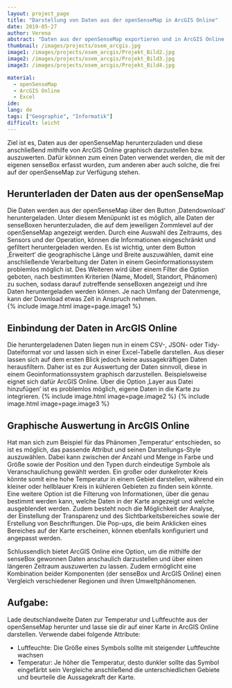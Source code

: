 ```yaml
---
layout: project_page
title: "Darstellung von Daten aus der openSenseMap in ArcGIS Online"
date: 2019-05-27
author: Verena
abstract: "Daten aus der openSenseMap exportieren und in ArcGIS Online darstellen"
thumbnail: /images/projects/osem_arcgis.jpg
image1: /images/projects/osem_arcgis/Projekt_Bild2.jpg
image2: /images/projects/osem_arcgis/Projekt_Bild3.jpg
image3: /images/projects/osem_arcgis/Projekt_Bild4.jpg

material:
  - openSenseMap
  - ArcGIS Online
  - Excel
ide:     
lang: de
tags: ["Geographie", "Informatik"]
difficult: leicht
---
```

Ziel ist es, Daten aus der openSenseMap herunterzuladen und diese anschließend mithilfe von ArcGIS Online graphisch darzustellen bzw. auszuwerten. Dafür können zum einen Daten verwendet werden, die mit der eigenen senseBox erfasst wurden, zum anderen aber auch solche, die frei auf der openSenseMap zur Verfügung stehen.

## Herunterladen der Daten aus der openSenseMap
Die Daten werden aus der openSenseMap über den Button ‚Datendownload‘ heruntergeladen. Unter diesem Menüpunkt ist es möglich, alle Daten der senseBoxen herunterzuladen, die auf dem jeweiligen Zommlevel auf der openSenseMap angezeigt werden. Durch eine Auswahl des Zeitraums, des Sensors und der Operation, können die Informationen eingeschränkt und gefiltert heruntergeladen werden. Es ist wichtig, unter dem Button ‚Erweitert‘ die geographische Länge und Breite auszuwählen, damit eine anschließende Verarbeitung der Daten in einem Geoinformationssystem problemlos möglich ist.  Des Weiteren wird über einem Filter die Option geboten, nach bestimmten Kriterien (Name, Modell, Standort, Phänomen) zu suchen, sodass darauf zutreffende senseBoxen angezeigt und ihre Daten heruntergeladen werden können. Je nach Umfang der Datenmenge, kann der Download etwas Zeit in Anspruch nehmen.  
{% include image.html image=page.image1 %}

## Einbindung der Daten in ArcGIS Online
Die heruntergeladenen Daten liegen nun in einem CSV-, JSON- oder Tidy- Dateiformat vor und lassen sich in einer Excel-Tabelle darstellen. Aus dieser lassen sich auf dem ersten Blick jedoch keine aussagekräftigen Daten herausfiltern. Daher ist es zur Auswertung der Daten sinnvoll, diese in einem Geoinformationssystem graphisch darzustellen. Beispielsweise eignet sich dafür ArcGIS Online. Über die Option ‚Layer aus Datei hinzufügen‘ ist es problemlos möglich, eigene Daten in die Karte zu integrieren.
{% include image.html image=page.image2 %}
{% include image.html image=page.image3 %}

## Graphische Auswertung in ArcGIS Online
Hat man sich zum Beispiel für das Phänomen ‚Temperatur‘ entschieden, so ist es möglich, das passende Attribut und seinen Darstellungs-Style auszuwählen. Dabei kann zwischen der Anzahl und Menge in Farbe und Größe sowie der Position und den Typen durch eindeutige Symbole als Veranschaulichung gewählt werden. Ein großer oder dunkelroter Kreis könnte somit eine hohe Temperatur in einem Gebiet darstellen, während ein kleiner oder hellblauer Kreis in kühleren Gebieten zu finden sein könnte. Eine weitere Option ist die Filterung von Informationen, über die genau bestimmt werden kann, welche Daten in der Karte angezeigt und welche ausgeblendet werden. Zudem besteht noch die Möglichkeit der Analyse, der Einstellung der Transparenz und des Sichtbarkeitsbereiches sowie der Erstellung von Beschriftungen. Die Pop-ups, die beim Anklicken eines Bereiches auf der Karte erscheinen, können ebenfalls konfiguriert und angepasst werden.

Schlussendlich bietet ArcGIS Online eine Option, um die mithilfe der senseBox gewonnen Daten anschaulich darzustellen und über einen längeren Zeitraum auszuwerten zu lassen. Zudem ermöglicht eine Kombination beider Komponenten (der senseBox und ArcGIS Online) einen Vergleich verschiedener Regionen und ihren Umweltphänomenen. 

## Aufgabe:
Lade deutschlandweite Daten zur Temperatur und Luftfeuchte aus der openSenseMap herunter und lasse sie dir auf einer Karte in ArcGIS Online darstellen. Verwende dabei folgende Attribute:
-	Luftfeuchte: Die Größe eines Symbols sollte mit steigender Luftfeuchte wachsen
-	Temperatur: Je höher die Temperatur, desto dunkler sollte das Symbol eingefärbt sein
Vergleiche anschließend die unterschiedlichen Gebiete und beurteile die Aussagekraft der Karte. 
